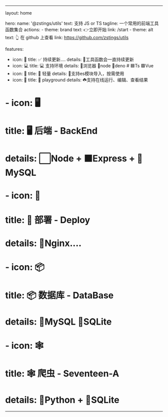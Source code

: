 ---

layout: home

hero:
  name:  '@zstings/utils'
  text:  支持 JS or TS
  tagline: 一个常用的前端工具函数集合
  actions:
    - theme: brand
      text: 👉立即开始
      link: /start
    - theme: alt
      text:  👆 在 github 上查看
      link: https://github.com/zstings/utils

features:

- icon: 📖
  title: ✅ 持续更新....
  details: 🥝工具函数会一直持续更新
- icon: 💻
  title: 💻 支持环境
  details: 🍉浏览器 🍍node 🍅deno # 🟦Ts 🟩Vue
- icon: 🚀
  title: 🚀 轻量
  details: 🥦支持es模块导入，按需使用
- icon: 🚗
  title: 🚗 playground
  details: ☘️支持在线运行、编辑、查看结果
# - icon: 🖥️
#   title: 🖥️ 后端 - BackEnd
#   details: ⬜Node + ⬛Express + 🐬MySQL
# - icon: 🧊
#   title: 🧊 部署 - Deploy
#   details: 🥦Nginx....
# - icon: 📦
#   title: 📦 数据库 - DataBase
#   details: 🐬MySQL 🍃SQLite
# - icon: 🕸️
#   title: 🕸️ 爬虫 - Seventeen-A 
#   details: 🐍Python + 🍃SQLite

---